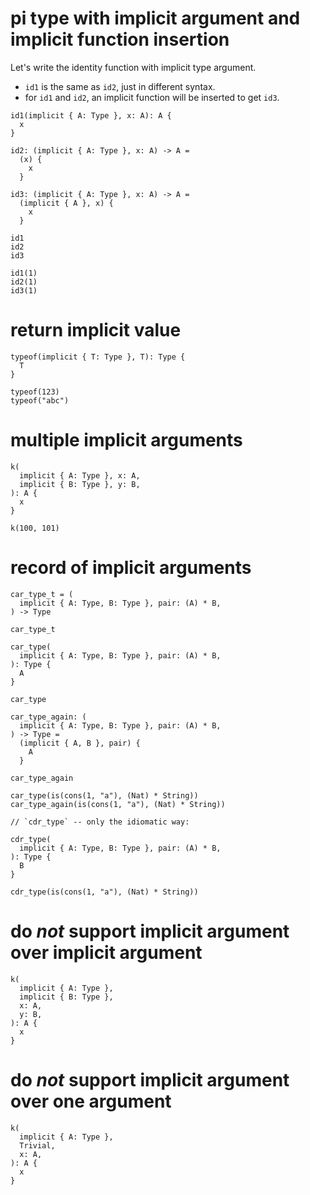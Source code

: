 # pi type with implicit argument and implicit function insertion

Let's write the identity function with implicit type argument.

- `id1` is the same as `id2`, just in different syntax.
- for `id1` and `id2`, an implicit function will be inserted to get `id3`.

``` cicada
id1(implicit { A: Type }, x: A): A {
  x
}

id2: (implicit { A: Type }, x: A) -> A =
  (x) {
    x
  }

id3: (implicit { A: Type }, x: A) -> A =
  (implicit { A }, x) {
    x
  }

id1
id2
id3

id1(1)
id2(1)
id3(1)
```

# return implicit value

``` cicada
typeof(implicit { T: Type }, T): Type {
  T
}

typeof(123)
typeof("abc")
```

# multiple implicit arguments

``` cicada
k(
  implicit { A: Type }, x: A,
  implicit { B: Type }, y: B,
): A {
  x
}

k(100, 101)
```

# record of implicit arguments

``` cicada
car_type_t = (
  implicit { A: Type, B: Type }, pair: (A) * B,
) -> Type

car_type_t

car_type(
  implicit { A: Type, B: Type }, pair: (A) * B,
): Type {
  A
}

car_type

car_type_again: (
  implicit { A: Type, B: Type }, pair: (A) * B,
) -> Type =
  (implicit { A, B }, pair) {
    A
  }

car_type_again

car_type(is(cons(1, "a"), (Nat) * String))
car_type_again(is(cons(1, "a"), (Nat) * String))

// `cdr_type` -- only the idiomatic way:

cdr_type(
  implicit { A: Type, B: Type }, pair: (A) * B,
): Type {
  B
}

cdr_type(is(cons(1, "a"), (Nat) * String))
```

# do *not* support implicit argument over implicit argument

``` cicada counterexample
k(
  implicit { A: Type },
  implicit { B: Type },
  x: A,
  y: B,
): A {
  x
}
```

# do *not* support implicit argument over one argument

``` cicada counterexample
k(
  implicit { A: Type },
  Trivial,
  x: A,
): A {
  x
}
```
